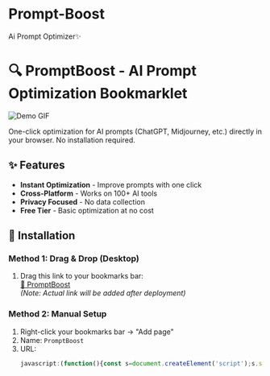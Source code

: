 # Prompt-Boost
Ai Prompt Optimizer✨
# 🔍 PromptBoost - AI Prompt Optimization Bookmarklet

![Demo GIF](https://media.giphy.com/media/v1.Y2lkPTc5MGI3NjExcDhyN2JtY3B6eW5tZ3F4Z2V6Y2JtY2Z6dDZ4YnU0eHl1bmR6ZyZlcD12MV9pbnRlcm5hbF9naWZfYnlfaWQmY3Q9Zw/xT5LMHxhOfscxPfIfm/giphy.gif)

One-click optimization for AI prompts (ChatGPT, Midjourney, etc.) directly in your browser. No installation required.

## ✨ Features

- **Instant Optimization** - Improve prompts with one click
- **Cross-Platform** - Works on 100+ AI tools
- **Privacy Focused** - No data collection
- **Free Tier** - Basic optimization at no cost

## 🚀 Installation

### Method 1: Drag & Drop (Desktop)
1. Drag this link to your bookmarks bar:  
   [🔧 PromptBoost](#)  
   *(Note: Actual link will be added after deployment)*

### Method 2: Manual Setup
1. Right-click your bookmarks bar → "Add page"
2. Name: `PromptBoost`
3. URL: 
   ```javascript
   javascript:(function(){const s=document.createElement('script');s.src='https://cdn.jsdelivr.net/gh/YOUR_GITHUB_USER/PromptBoost@main/loader.js';document.body.appendChild(s);})();

